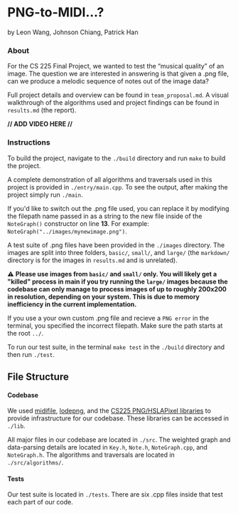 # PNG-to-MIDI...?

by Leon Wang, Johnson Chiang, Patrick Han

### About

For the CS 225 Final Project, we wanted to test the “musical quality” of an image. The question we are interested in answering is that given a .png file, can we produce a melodic sequence of notes out of the image data?

Full project details and overview can be found in `team_proposal.md`. A visual walkthrough of the algorithms used and project findings can be found in `results.md` (the report).

**// ADD VIDEO HERE //**

### Instructions

To build the project, navigate to the `./build` directory and run `make` to build the project. 

A complete demonstration of all algorithms and traversals used in this project is provided in `./entry/main.cpp`. To see the output, after making the project simply run `./main`. 

If you'd like to switch out the .png file used, you can replace it by modifying the filepath name passed in as a string to the new file inside of the `NoteGraph()` constructor on line **13**. For example: `NoteGraph("../images/mynewimage.png")`.

A test suite of .png files have been provided in the `./images` directory. The images are split into three folders, `basic/`, `small/`, and `large/` (the `markdown/` directory is for the images in `results.md` and is unrelated).

:warning: **Please use images from `basic/` and `small/` only. You will likely get a "killed" process in main if you try running the `large/` images because the codebase can only manage to process images of up to roughly 200x200 in resolution, depending on your system. This is due to memory inefficiency in the current implementation.**

If you use a your own custom .png file and recieve a `PNG error` in the terminal, you specified the incorrect filepath. Make sure the path starts at the root `../`.

To run our test suite, in the terminal `make test` in the `./build` directory and then run `./test`.

## File Structure

#### Codebase

We used [midifile](https://github.com/craigsapp/midifile), [lodepng](https://github.com/lvandeve/lodepng), and the [CS225 PNG/HSLAPixel libraries](https://github.com/cs225-illinois/release-f22/tree/main/mp_stickers/lib) to provide infrastructure for our codebase. These libraries can be accessed in `./lib`.

All major files in our codebase are located in `./src`. The weighted graph and data-parsing details are located in `Key.h`, `Note.h`, `NoteGraph.cpp`, and `NoteGraph.h`. The algorithms and traversals are located in `./src/algorithms/`. 

#### Tests

Our test suite is located in `./tests`. There are six .cpp files inside that test each part of our code.
